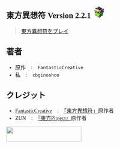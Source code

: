 <link href="/fonts/gamefont.css" rel="stylesheet"></link>
<style>
  body{
    font-family: "gamefont";
  }
</style>

## 東方異想符 Version 2.2.1 <a href="https://cbginoshoo.github.io/Touhou_Isouhu/"><img src="icon/icon.png" width=32></a>
> [東方異想符をプレイ](https://cbginoshoo.github.io/Touhou_Isouhu/)
## 著者  
- 原作　:　`FantasticCreative`  
- 私　:　`cbginoshoo`  
## クレジット  
- [FantasticCreative](https://fantasticcreative.amebaownd.com/)　:　[「東方異想符」](https://touhouisouhu.amebaownd.com/)原作者
- ZUN　:　[『東方Ploject』](https://ja.wikipedia.org/wiki/東方Project)原作者
  
<a href="http://www16.big.or.jp/~zun/">
  <img src="http://www16.big.or.jp/~zun/image/banner.gif" width=200 height=40>
</a>
